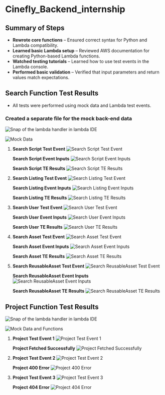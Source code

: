 # Cinefly_Backend_internship

## Summary of Steps

- **Rewrote core functions** – Ensured correct syntax for Python and Lambda compatibility.
- **Learned basic Lambda setup** – Reviewed AWS documentation for creating Python-based Lambda functions.
- **Watched testing tutorials** – Learned how to use test events in the Lambda console.
- **Performed basic validation** – Verified that input parameters and return values match expectations.


## Search Function Test Results

- All tests were performed using mock data and Lambda test events.

### Created a separate file for the mock back-end data


 ![Snap of the lambda handler in lambda IDE](Public/lambda_handler.png)

 ![Mock Data](Public/sample_data.png)

1. **Search Script Test Event**
   ![Search Script Test Event](Public/search_script_te.png)

    **Search Script Event Inputs**
   ![Search Script Event Inputs](Public/search_script_event_inputs.png)

    **Search Script TE Results**
   ![Search Script TE Results](Public/search_script_test_results.png)

2. **Search Listing Test Event**
   ![Search Listing Test Event](Public/search_listing_te.png)

    **Search Listing Event Inputs**
   ![Search Listing Event Inputs](Public/search_listing_event_inputs.png)

    **Search Listing TE Results**
   ![Search Listing TE Results](Public/search_listing_test_results.png)

3. **Search User Test Event**
   ![Search User Test Event](Public/search_user_te.png)

    **Search User Event Inputs**
   ![Search User Event Inputs](Public/search_user_event_inputs.png)

    **Search User TE Results**
   ![Search User TE Results](Public/search_user_test_results.png)

4. **Search Asset Test Event**
   ![Search Asset Test Event](Public/search_asset_te.png)

    **Search Asset Event Inputs**
   ![Search Asset Event Inputs](Public/search_asset_event_inputs.png)

    **Search Asset TE Results**
   ![Search Asset TE Results](Public/search_asset_test_results.png)

5. **Search ReusableAsset Test Event**
   ![Search ReusableAsset Test Event](Public/search_reusable_te.png)

    **Search ReusableAsset Event Inputs**
   ![Search ReusableAsset Event Inputs](Public/search_reusable_event_inputs.png)

    **Search ReusableAsset TE Results**
   ![Search ReusableAsset TE Results](Public/search_reusable_test_results.png)


## Project Function Test Results


![Snap of the lambda handler in lambda IDE](Public/lambda_handler_project.png)

 ![Mock Data and Functions](Public/mock_data_and_functions.png)

1. **Project Test Event 1**
   ![Project Test Event 1](Public/project_te1.png)

    **Project Fetched Successfully**
   ![Project Fetched Successfully](Public/project_test_results_success.png)

2. **Project Test Event 2**
   ![Project Test Event 2](Public/project_te2.png)

    **Project 400 Error**
   ![Project 400 Error](Public/project_test_results_400.png)

3. **Project Test Event 3**
   ![Project Test Event 3](Public/project_te3.png)

    **Project 404 Error**
   ![Project 404 Error](Public/project_test_results_404.png)